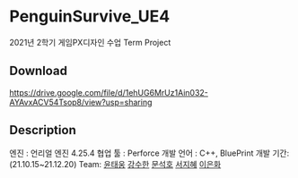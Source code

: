 
# PenguinSurvive_UE4

2021년 2학기 게임PX디자인 수업 Term Project

## Download
 https://drive.google.com/file/d/1ehUG6MrUz1Ain032-AYAvxACV54Tsop8/view?usp=sharing

## Description
엔진 : 언리얼 엔진 4.25.4
협업 툴 : Perforce
개발 언어 : C++, BluePrint
개발 기간:(21.10.15~21.12.20)
Team: 
[윤태웅](https://github.com/yuntaewoong)
[강수한](https://github.com/tngksdlstk12)
[문석호](https://github.com/khumsh)
[서지혜](https://github.com/doro1129)
[이은화](https://github.com/eunhwa19)
 

